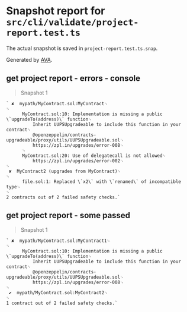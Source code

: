# Snapshot report for `src/cli/validate/project-report.test.ts`

The actual snapshot is saved in `project-report.test.ts.snap`.

Generated by [AVA](https://avajs.dev).

## get project report - errors - console

> Snapshot 1

    ` ✘  mypath/MyContract.sol:MyContract␊
    ␊
          MyContract.sol:10: Implementation is missing a public \`upgradeTo(address)\` function␊
              Inherit UUPSUpgradeable to include this function in your contract␊
              @openzeppelin/contracts-upgradeable/proxy/utils/UUPSUpgradeable.sol␊
              https://zpl.in/upgrades/error-008␊
          ␊
          MyContract.sol:20: Use of delegatecall is not allowed␊
              https://zpl.in/upgrades/error-002␊
    ␊
     ✘  MyContract2 (upgrades from MyContract)␊
    ␊
          file.sol:1: Replaced \`x2\` with \`renamed\` of incompatible type␊
    ␊
    2 contracts out of 2 failed safety checks.`

## get project report - some passed

> Snapshot 1

    ` ✘  mypath/MyContract.sol:MyContract1␊
    ␊
          MyContract.sol:10: Implementation is missing a public \`upgradeTo(address)\` function␊
              Inherit UUPSUpgradeable to include this function in your contract␊
              @openzeppelin/contracts-upgradeable/proxy/utils/UUPSUpgradeable.sol␊
              https://zpl.in/upgrades/error-008␊
    ␊
     ✔  mypath/MyContract.sol:MyContract2␊
    ␊
    1 contract out of 2 failed safety checks.`
